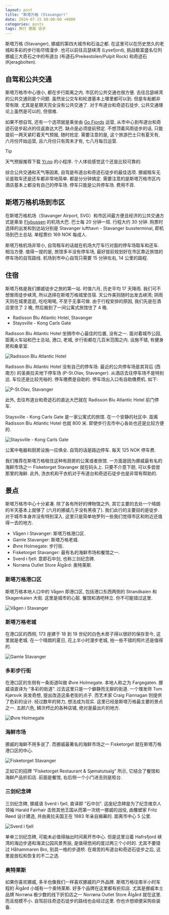 ```yaml
---
layout: post
title: "斯塔万格 (Stavanger)"
date: 2024-07-15 00:00:00 +0800
categories: posts
tags: 旅行 挪威 徒步
---
```


斯塔万格 (Stavanger), 挪威的第四大城市和石油之都. 在这里可以在历史悠久的老城和多彩的步行街尽情漫步. 也可以前往吕瑟峡湾 (Lysefjord), 挑战极富盛名位列挪威三大奇石之中的布道台 (布道石/Preikestolen/Pulpit Rock) 和奇迹石 (Kjeragbolten).

## 自驾和公共交通

斯塔万格市中心很小, 都在步行距离之内. 市区的公共交通也很方便. 去往吕瑟峡湾的公共交通则是个问题. 虽然坐公交车和轮渡基本上哪里都可以到. 但是车船都非常有限. 尤其是星期天完全没有公共交通了. 对于布道台和奇迹石徒步, 公共交通理论上虽然是可以的, 但很难. 

如果不想自驾, 还有一个选项就是乘坐由 [Go Fjords](https://gofjords.com/) 运营, 从市中心到布道台和奇迹石徒步起点的往返直达大巴. 缺点是必须提前预定. 不想顶着风雨徒步的话, 只能提前一两天紧盯着天气预报, 随时抢定. 需要注意的是, 这个旅游巴士只有夏天有, 六月份开始运营, 且六月份只有周末才有, 七八月每日运营.

> [!TIP]
> 天气预报推荐下载 [Yr.no](https://www.yr.no/en) 的小程序. 个人体验感觉这个还是比较可靠的. 

综合公共交通和天气等因素, 自驾是布道台和奇迹石徒步的最佳选项. 挪威租车无论是取车还是还车都非常地简单. 都是分分钟搞定. 需要注意的是斯塔万格市区内酒店基本上都没有自己的停车场. 停车只能是公共停车场. 费用不菲.

## 斯塔万格机场到市区

在斯塔万格机场（Stavanger Airport, SVG）和市区间最方便且经济的公共交通方式是乘坐 [Flybussen](https://www.flybussen.no/en) 的机场大巴. 巴士每 20 分钟一班. 行程大约 30 分钟. 购票时选择的出发和到达站分别是 Stavanger lufthavn - Stavanger bussterminal, 即机场到巴士总站. 单程票价 169 NOK 每成人. 

斯塔万格机场非常小, 自驾租车的话就在机场大厅车行对面的停车场取车和还车. 相当方便. 值得一提的是, 旅馆多半没有停车场, 最好提前规划好在市区靠近旅馆的停车场的自驾路线. 机场到市中心自驾只需要 15 分钟左右, 14 公里的路程.

## 住宿

斯塔万格是我们挪威徒步之旅的第一站. 时值六月, 历史平均 17 天降雨. 我们可不想冒雨徒步峡湾, 所以选择在斯塔万格城里住宿. 天公作美则随时出发去峡湾; 阴雨天则在城里逛逛, 吃吃喝喝, 不至于无事可做. 由于行程安排的原因, 我们先是在酒店里住了 2 晚, 然后搬到了一间公寓式旅馆住了 4 晚.

* Radisson Blu Atlantic Hotel, Stavanger
* Staysville - Kong Carls Gate

Radisson Blu Atlantic Hotel 坐拥市中心最佳的位置, 没有之一. 面对着城市公园, 距离火车站和巴士总站, 港口, 老城, 步行街都在几百米范围之内. 设施不错, 有健身房和桑拿室. 

![Radisson Blu Atlantic Hotel](/assets/images/2024-scandinavia/radisson-blu-atlantic-hotel.jpg)

Radisson Blu Atlantic Hotel 没有自己的停车场. 最近的公共停车场是其背后 (西南方) 的圣奥拉夫地下停车场 (P-St.Olav, Stavanger). 从酒店去往停车场不是特别远. 车位还是比较充裕的. 停车缴费是自助的. 停车场出入口有自助缴费机. 如下: 

![P-St.Olav, Stavanger](/assets/images/2024-scandinavia/p-st-olav-stavanger.jpg)

此外, 去往布道台和奇迹石的直达大巴就在 Radisson Blu Atlantic Hotel 前门停车.

Staysville - Kong Carls Gate 是一家公寓式的旅馆. 在一个安静的社区中. 距离 Radisson Blu Atlantic Hotel 也就 800 米. 即使步行去市中心各处也还是比较方便的.

![Staysville - Kong Carls Gate](/assets/images/2024-scandinavia/staysville-kong-carls-gate.jpg)

公寓中电器和厨房设施一应俱全. 自驾的话是路边停车. 每天 125 NOK 停车费. 

我们推荐在斯塔万格租住这种有厨房的公寓或者旅馆. 一方面是因为挪威最有名的海鲜市场之一 Fisketorget Stavanger 就在码头上. 只要不介意下厨, 可以多尝尝那里的海鲜. 此外, 洗衣机和干衣机对于布道台和奇迹石徒步也是非常有帮助的.

## 景点

斯塔万格市中心十分紧凑. 除了各有所好的博物馆之外, 其它主要的去处一个晴朗的半天基本上就够了 (六月的挪威几乎没有黑夜了). 我们此行的主要目的是徒步. 对于城市本身并没有特别深入. 这里只是简单地罗列一些我们觉得市区和附近还值得一去的地方.

* Vågen i Stavanger: 斯塔万格港口区.
* Gamle Stavanger: 斯塔万格老城.
* Øvre Holmegate: 步行街.
* Fisketorget Stavanger: 最有名的海鲜市场和餐馆之一.
* Sverd i fjell: 意即石中剑, 也称三剑纪念碑.
* Norrøna Outlet Store Ålgård: 奥特莱斯.

### 斯塔万格港口区

斯塔万格本地人口中的 Vågen 即港口区, 包括港口东西两侧的 Strandkaien 和 Skagenkaien 大街. 这里是城市的心脏. 餐馆和酒吧林立. 你不可能错过这里. 

![Vågen i Stavanger](/assets/images/2024-scandinavia/vagen-i-stavanger.jpg)

### 斯塔万格老城

在港口区的西侧, 173 座建于 18 到 19 世纪的白色木房子得以很好的保存至今, 这里就是老城. 在一个晴朗的夏日, 花上半小时漫步老城, 拍一些不错的照片还是值得的.

![Gamle Stavanger](/assets/images/2024-scandinavia/gamle-stavanger.jpg)

### 多彩步行街

在港口区的东侧有一条街道叫做 Øvre Holmegate. 本地人称之为 Fargegaten. 挪威语直译为 “多彩的街道”. 过去这里只是一个僻静而无聊的街道. 一个理发师 Tom Kjørsvik 突发奇想, 提出改造这条老街的点子. 而艺术家 Craig Flannagan 则提供了色彩的设计. 经过数年的努力, 想法成为现实. 这里已经是斯塔万格最主要的景点之一. 五颜六色, 鳞次栉比的各种店铺, 绝对是最出片的地方.

![Øvre Holmegate](/assets/images/2024-scandinavia/øvre-holmegate.jpg)

### 海鲜市场

挪威的海鲜不用多说了. 而挪威最著名的海鲜市场之一 Fisketorget 就在斯塔万格港口区的中心. 

![Fisketorget Stavanger](/assets/images/2024-scandinavia/fisketorget-stavanger.jpg)

正如它的招牌 "Fisketorget Restaurant & Sjømatutsalg" 所示, 它结合了餐馆和海鲜产品折扣店. 前面是餐馆, 右后侧一个小门进去则是柜台. 

### 三剑纪念碑

三剑纪念碑, 挪威语 Sverd i fjell, 直译即 "石中剑". 这座纪念碑是为了纪念维京人领袖 Harald Fairhair 击败其他王国从而第一次统一挪威的战役, 由雕塑家 Fritz Røed 设计建造, 并由奥拉夫国王在 1983 年亲自揭幕的. 距离市中心 5 公里.

![Sverd i fjell](/assets/images/2024-scandinavia/sverd-i-fjell.jpg)

单单三剑纪念碑, 可能未必值得抽出时间离开市中心. 但是这里沿着 Hafrsfjord 峡湾的海边步道和海滨公园风景秀丽, 是值得悠闲的度过两三个小时的. 尤其不要错过 Håhammaren Bro, 别具一格的步道桥. 在艰苦的布道台和奇迹石徒步之后, 这里是放松和恢复的不二之选.

### 奥特莱斯

如果你喜欢挪威, 多半也像我们一样喜欢挪威的户外品牌. 斯塔万格往南半小时车程的 Ålgård 小城有一个奥特莱斯. 好多个品牌在这里都有折扣店. 尤其是挪威本土品牌 Norrøna 极少数的线下折扣店之一 Norrøna Outlet Store Ålgård 就在这里. 而且规模不小. 自驾前往奇迹石徒步的路线也会经过这里. 你也许想顺便采购些装备.